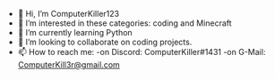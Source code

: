 - 👋 Hi, I’m ComputerKiller123
- 👀 I’m interested in these categories: coding and Minecraft
- 🌱 I’m currently learning Python
- 💞️ I’m looking to collaborate on coding projects.
- 📫 How to reach me: -on Discord: ComputerKiller#1431
                       -on G-Mail: ComputerKill3r@gmail.com
